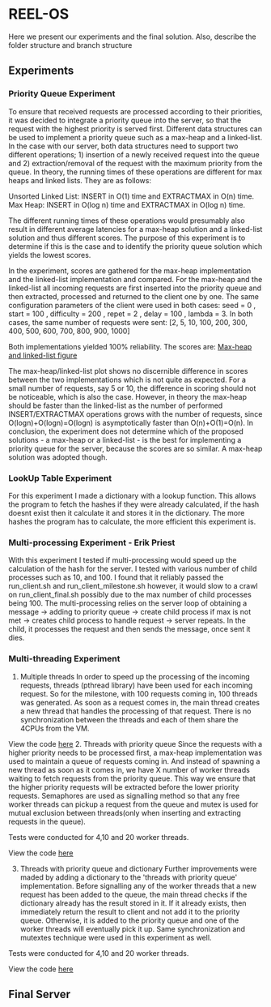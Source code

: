 # REEL-OS

 Here we present our experiments and the final solution. 
 Also, describe the folder structure and branch structure


## Experiments
 
### Priority Queue Experiment

To ensure that received requests are processed according to their priorities, it was decided to integrate a priority queue into the server, so that the request with the highest priority is served first. Different data structures can be used to implement a priority queue such as a max-heap and a linked-list. In the case with our server, both data structures need to support two different operations; 1) insertion of a newly received request into the queue and 2) extraction/removal of the request with the maximum priority from the queue. In theory, the running times of these operations are different for max heaps and linked lists. They are as follows:

Unsorted Linked List: INSERT in O(1) time	and EXTRACTMAX	in O(n) time. Max Heap:	INSERT in	O(log n) time and EXTRACTMAX in	O(log n) time.  

The different running times of these operations would presumably also result in different average latencies for a max-heap solution and a linked-list solution and thus different scores. The purpose of this experiment is to determine if this is the case and to identify the priority queue solution which yields the lowest scores. 

In the experiment, scores are gathered for the max-heap implementation and the linked-list implementation and compared. For the max-heap and the linked-list all incoming requests are first inserted into the priority queue and then extracted, processed and returned to the client one by one. 
The same configuration parameters of the client were used in both cases: seed = 0 , start = 100 , difficulty = 200 , repet = 2 , delay = 100 , lambda = 3. 
In both cases, the same number of requests were sent: [2, 5, 10, 100, 200, 300, 400, 500, 600, 700, 800, 900, 1000] 

Both implementations yielded 100% reliability. The scores are: [Max-heap and linked-list figure](https://github.com/SirEsquireGoatTheThird/os-challenge-REEL-OS/blob/Priority-Queue-Test-Branch/experiment_plot.png)

The max-heap/linked-list plot shows no discernible difference in scores between the two implementations which is not quite as expected. For a small number of requests, say 5 or 10, the difference in scoring should not be noticeable, which is also the case. However, in theory the max-heap should be faster than the linked-list as the number of performed 
INSERT/EXTRACTMAX operations grows with the number of requests, since O(logn)+O(logn)=O(logn) is asymptotically faster than O(n)+O(1)=O(n). In conclusion, the experiment does not determine which of the proposed solutions - a max-heap or a linked-list - is the best for implementing a priority queue for the server, because the scores are so similar. A max-heap solution was adopted though.


### LookUp Table Experiment

For this experiment I made a dictionary with a lookup function. This allows the program to fetch the hashes if they were already calculated, if the hash doesnt exist then it calculate it and stores it in the dictionary. The more hashes the program has to calculate, the more efficient this experiment is. 

### Multi-processing Experiment - Erik Priest
With this experiment I tested if multi-processing would speed up the calculation of the hash for the server. I tested with various number of child processes such as 10, and 100. I found that it reliably passed the run_client.sh and run_client_milestone.sh however, it would slow to a crawl on run_client_final.sh possibly due to the max number of child processes being 100. The multi-processing relies on the server loop of obtaining a message -> adding to priority queue -> create child process if max is not met -> creates child process to handle request -> server repeats. In the child, it processes the request and then sends the message, once sent it dies. 
 

### Multi-threading Experiment
1. Multiple threads
        In order to speed up the processing of the incoming requests, threads (pthread library) have been used for each incoming request. So for the milestone, with 100 requests coming in, 100 threads was generated. As soon as a request comes in, the main thread creates a new thread that handles the processing of that request. There is no synchronization between the threads and each of them share the 4CPUs from the VM. 
        
View the code [here](https://github.com/SirEsquireGoatTheThird/os-challenge-REEL-OS/tree/multi-threading)
2. Threads with priority queue
        Since the requests with a higher priority needs to be processed first, a max-heap implementation was used to maintain a queue of requests coming in. And instead of spawning a new thread as soon as it comes in, we have X number of worker threads waiting to fetch requests from the priority queue. This way we ensure that the higher priority requests will be extracted before the lower priority requests. Semaphores are used as signalling method so that any free worker threads can pickup a request from the queue and mutex is used for mutual exclusion between threads(only when inserting and extracting requests in the queue).
        
Tests were conducted for 4,10 and 20 worker threads. 
        
View the code [here](https://github.com/SirEsquireGoatTheThird/os-challenge-REEL-OS/tree/multi-threading-with-pq)
        
3. Threads with priority queue and dictionary
        Further improvements were maded by adding a dictionary to the 'threads with priority queue' implementation. Before signalling any of the worker threads that a new request has been added to the queue, the main thread checks if the dictionary already has the result stored in it. If it already exists, then immediately return the result to client and not add it to the priority queue. Otherwise, it is added to the priority queue and one of the worker threads will eventually pick it up. Same synchronization and mutextes technique were used in this experiment as well. 
        
Tests were conducted for 4,10 and 20 worker threads. 
        
View the code [here](https://github.com/SirEsquireGoatTheThird/os-challenge-REEL-OS/tree/multi-threading-with-pq-and-dict)
 
## Final Server 
